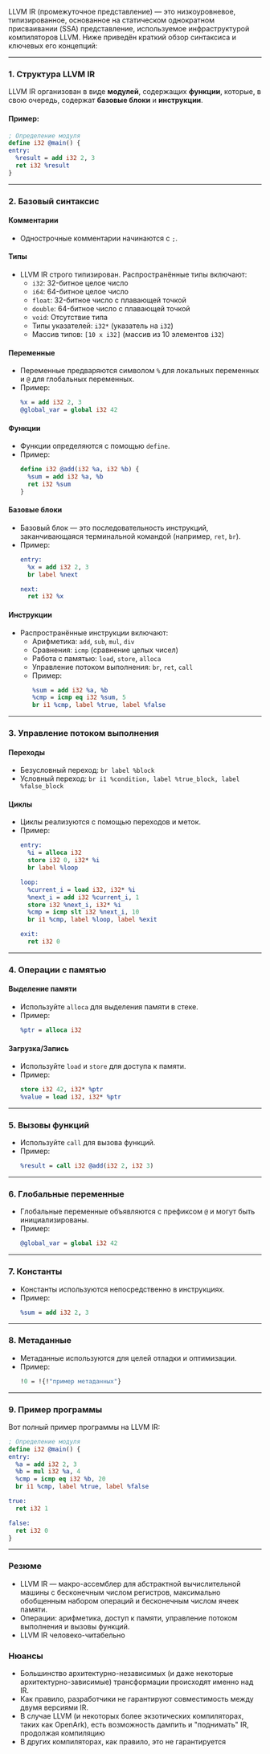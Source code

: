 LLVM IR (промежуточное представление) — это низкоуровневое, типизированное, основанное на статическом однократном присваивании (SSA) представление, используемое инфраструктурой компиляторов LLVM. Ниже приведён краткий обзор синтаксиса и ключевых его концепций:

---

### **1. Структура LLVM IR**
LLVM IR организован в виде **модулей**, содержащих **функции**, которые, в свою очередь, содержат **базовые блоки** и **инструкции**.

#### Пример:
```llvm
; Определение модуля
define i32 @main() {
entry:
  %result = add i32 2, 3
  ret i32 %result
}
```

---

### **2. Базовый синтаксис**
#### **Комментарии**
- Однострочные комментарии начинаются с `;`.

#### **Типы**
- LLVM IR строго типизирован. Распространённые типы включают:
  - `i32`: 32-битное целое число
  - `i64`: 64-битное целое число
  - `float`: 32-битное число с плавающей точкой
  - `double`: 64-битное число с плавающей точкой
  - `void`: Отсутствие типа
  - Типы указателей: `i32*` (указатель на `i32`)
  - Массив типов: `[10 x i32]` (массив из 10 элементов `i32`)

#### **Переменные**
- Переменные предваряются символом `%` для локальных переменных и `@` для глобальных переменных.
- Пример:
  ```llvm
  %x = add i32 2, 3
  @global_var = global i32 42
  ```

#### **Функции**
- Функции определяются с помощью `define`.
- Пример:
  ```llvm
  define i32 @add(i32 %a, i32 %b) {
    %sum = add i32 %a, %b
    ret i32 %sum
  }
  ```

#### **Базовые блоки**
- Базовый блок — это последовательность инструкций, заканчивающаяся терминальной командой (например, `ret`, `br`).
- Пример:
  ```llvm
  entry:
    %x = add i32 2, 3
    br label %next

  next:
    ret i32 %x
  ```

#### **Инструкции**
- Распространённые инструкции включают:
  - Арифметика: `add`, `sub`, `mul`, `div`
  - Сравнения: `icmp` (сравнение целых чисел)
  - Работа с памятью: `load`, `store`, `alloca`
  - Управление потоком выполнения: `br`, `ret`, `call`
  - Пример:
    ```llvm
    %sum = add i32 %a, %b
    %cmp = icmp eq i32 %sum, 5
    br i1 %cmp, label %true, label %false
    ```

---

### **3. Управление потоком выполнения**
#### **Переходы**
- Безусловный переход: `br label %block`
- Условный переход: `br i1 %condition, label %true_block, label %false_block`

#### **Циклы**
- Циклы реализуются с помощью переходов и меток.
- Пример:
  ```llvm
  entry:
    %i = alloca i32
    store i32 0, i32* %i
    br label %loop

  loop:
    %current_i = load i32, i32* %i
    %next_i = add i32 %current_i, 1
    store i32 %next_i, i32* %i
    %cmp = icmp slt i32 %next_i, 10
    br i1 %cmp, label %loop, label %exit

  exit:
    ret i32 0
  ```

---

### **4. Операции с памятью**
#### **Выделение памяти**
- Используйте `alloca` для выделения памяти в стеке.
- Пример:
  ```llvm
  %ptr = alloca i32
  ```

#### **Загрузка/Запись**
- Используйте `load` и `store` для доступа к памяти.
- Пример:
  ```llvm
  store i32 42, i32* %ptr
  %value = load i32, i32* %ptr
  ```

---

### **5. Вызовы функций**
- Используйте `call` для вызова функций.
- Пример:
  ```llvm
  %result = call i32 @add(i32 2, i32 3)
  ```

---

### **6. Глобальные переменные**
- Глобальные переменные объявляются с префиксом `@` и могут быть инициализированы.
- Пример:
  ```llvm
  @global_var = global i32 42
  ```

---

### **7. Константы**
- Константы используются непосредственно в инструкциях.
- Пример:
  ```llvm
  %sum = add i32 2, 3
  ```

---

### **8. Метаданные**
- Метаданные используются для целей отладки и оптимизации.
- Пример:
  ```llvm
  !0 = !{!"пример метаданных"}
  ```

---

### **9. Пример программы**
Вот полный пример программы на LLVM IR:
```llvm
; Определение модуля
define i32 @main() {
entry:
  %a = add i32 2, 3
  %b = mul i32 %a, 4
  %cmp = icmp eq i32 %b, 20
  br i1 %cmp, label %true, label %false

true:
  ret i32 1

false:
  ret i32 0
}
```

---

### **Резюме**
- LLVM IR — макро-ассемблер для абстрактной вычислительной машины с бесконечным числом регистров, максимально обобщенным набором операций и бесконечным числом ячеек памяти.
- Операции: арифметика, доступ к памяти, управление потоком выполнения  и вызовы функций.
- LLVM IR человеко-читабельно

### **Нюансы**
 - Большинство архитектурно-независимых (и даже некоторые архитектурно-зависимые) трансформации происходят именно над IR.
 - Как правило, разработчики не гарантируют совместимость между двумя версиями IR.
 - В случае LLVM (и некоторых более экзотических компиляторах, таких как OpenArk), есть возможность дампить и "поднимать" IR, продолжая компиляцию
 - В других компиляторах, как правило, это не гарантируется
